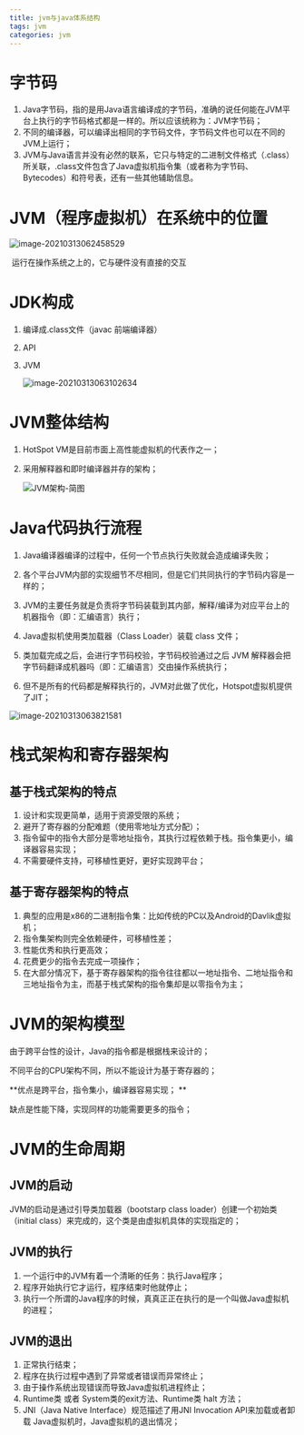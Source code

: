 ```yaml
---
title: jvm与java体系结构
tags: jvm
categories: jvm
---
```


# 字节码

1. Java字节码，指的是用Java语言编译成的字节码，准确的说任何能在JVM平台上执行的字节码格式都是一样的。所以应该统称为：JVM字节码；
2. 不同的编译器，可以编译出相同的字节码文件，字节码文件也可以在不同的JVM上运行；
3. JVM与Java语言并没有必然的联系，它只与特定的二进制文件格式（.class）所关联，.class文件包含了Java虚拟机指令集（或者称为字节码、Bytecodes）和符号表，还有一些其他辅助信息。

# JVM（程序虚拟机）在系统中的位置

![image-20210313062458529](http://mkstatic.lianbian.net/image-20210313062458529.png)

​													运行在操作系统之上的，它与硬件没有直接的交互

# JDK构成

1. 编译成.class文件（javac 前端编译器）

2. API

3. JVM

   ![image-20210313063102634](http://mkstatic.lianbian.net/image-20210313063102634.png)

   

# JVM整体结构

1. HotSpot VM是目前市面上高性能虚拟机的代表作之一；

2. 采用解释器和即时编译器并存的架构；

   ![JVM架构-简图](http://mkstatic.lianbian.net/%E7%AC%AC02%E7%AB%A0_JVM%E6%9E%B6%E6%9E%84-%E7%AE%80%E5%9B%BE.jpg)

# Java代码执行流程

1. Java编译器编译的过程中，任何一个节点执行失败就会造成编译失败；

2. 各个平台JVM内部的实现细节不尽相同，但是它们共同执行的字节码内容是一样的；

3. JVM的主要任务就是负责将字节码装载到其内部，解释/编译为对应平台上的机器指令（即：汇编语言）执行；

4. Java虚拟机使用类加载器（Class Loader）装载 class 文件；

5. 类加载完成之后，会进行字节码校验，字节码校验通过之后 JVM 解释器会把字节码翻译成机器吗（即：汇编语言）交由操作系统执行；

6. 但不是所有的代码都是解释执行的，JVM对此做了优化，Hotspot虚拟机提供了JIT；

   

![image-20210313063821581](http://mkstatic.lianbian.net/image-20210313063821581.png)



# 栈式架构和寄存器架构

## 基于栈式架构的特点

1. 设计和实现更简单，适用于资源受限的系统；
2. 避开了寄存器的分配难题（使用零地址方式分配）；
3. 指令留中的指令大部分是零地址指令，其执行过程依赖于栈。指令集更小，编译器容易实现；
4. 不需要硬件支持，可移植性更好，更好实现跨平台；

## 基于寄存器架构的特点

1. 典型的应用是x86的二进制指令集：比如传统的PC以及Android的Davlik虚拟机；
2. 指令集架构则完全依赖硬件，可移植性差；
3. 性能优秀和执行更高效；
4. 花费更少的指令去完成一项操作；
5. 在大部分情况下，基于寄存器架构的指令往往都以一地址指令、二地址指令和三地址指令为主，而基于栈式架构的指令集却是以零指令为主；

# JVM的架构模型

由于跨平台性的设计，Java的指令都是根据栈来设计的；

不同平台的CPU架构不同，所以不能设计为基于寄存器的；

**优点是跨平台，指令集小，编译器容易实现； **

缺点是性能下降，实现同样的功能需要更多的指令；

# JVM的生命周期

##  JVM的启动

JVM的启动是通过引导类加载器（bootstarp class loader）创建一个初始类（initial class）来完成的，这个类是由虚拟机具体的实现指定的；

## JVM的执行

1. 一个运行中的JVM有着一个清晰的任务：执行Java程序；
2. 程序开始执行它才运行，程序结束时他就停止；
3. 执行一个所谓的Java程序的时候，真真正正在执行的是一个叫做Java虚拟机的进程；

## JVM的退出

1. 正常执行结束；
2. 程序在执行过程中遇到了异常或者错误而异常终止；
3. 由于操作系统出现错误而导致Java虚拟机进程终止；
4. Runtime类 或者 System类的exit方法、Runtime类 halt 方法；
5. JNI（Java Native Interface）规范描述了用JNI Invocation API来加载或者卸载 Java虚拟机时，Java虚拟机的退出情况；